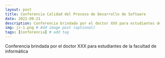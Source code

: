 ```yaml
---
layout: post
title: Conferencia Calidad del Proceso de Desarrollo de Software
date: 2022-09-21 
description: Conferencia brindada por el doctor XXX para estudiantes de la facultad de informática # Add post description (optional)
img: js-1.png # Add image post (optional)
tags: [Conferencia] # add tag
---
```

Conferencia brindada por el doctor XXX para estudiantes de la facultad de informática
